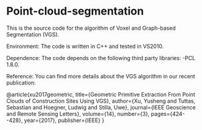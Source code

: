 # Point-cloud-segmentation

This is the source code for the algorithm of Voxel and Graph-based Segmentation (VGS).


Environment:
The code is written in C++ and tested in VS2010.

Dependence:
The code depends on the following third party libraries:
-PCL 1.8.0.

Reference:
You can find more details about the VGS algorithm in our recent publication:

@article{xu2017geometric,
  title={Geometric Primitive Extraction From Point Clouds of Construction Sites Using VGS},
  author={Xu, Yusheng and Tuttas, Sebastian and Hoegner, Ludwig and Stilla, Uwe},
  journal={IEEE Geoscience and Remote Sensing Letters},
  volume={14},
  number={3},
  pages={424--428},
  year={2017},
  publisher={IEEE}
}
